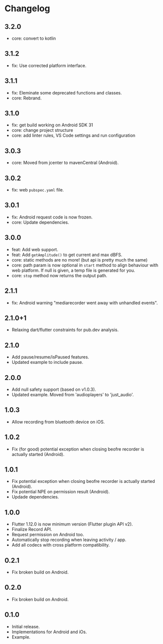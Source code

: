 # Changelog

## 3.2.0

* core: convert to kotlin

## 3.1.2

* fix: Use corrected platform interface.

## 3.1.1

* fix: Eleminate some deprecated functions and classes.
* core: Rebrand.

## 3.1.0

* fix: get build working on Android SDK 31
* core: change project structure
* core: add linter rules, VS Code settings and run configuration

## 3.0.3

* core: Moved from jcenter to mavenCentral (Android).

## 3.0.2

* fix: web `pubspec.yaml` file.

## 3.0.1

* fix: Android request code is now frozen.
* core: Update dependencies.

## 3.0.0

* feat: Add web support.
* feat: Add `getAmplitude()` to get current and max dBFS.
* core: static methods are no more! (but api is pretty much the same)
* core: path param is now optional in `start` method to align behaviour with web platform.
If null is given, a temp file is generated for you.
* core: `stop` method now returns the output path.

## 2.1.1

* fix: Android warning "mediarecorder went away with unhandled events".

## 2.1.0+1

* Relaxing dart/flutter constraints for pub.dev analysis.

## 2.1.0

* Add pause/resume/isPaused features.
* Updated example to include pause.

## 2.0.0

* Add null safety support (based on v1.0.3).
* Updated example. Moved from 'audioplayers' to 'just_audio'.

## 1.0.3

* Allow recording from bluetooth device on iOS.

## 1.0.2

* Fix (for good) potential exception when closing beofre recorder is actually started (Android).

## 1.0.1

* Fix potential exception when closing beofre recorder is actually started (Android).
* Fix potential NPE on permission result (Android).
* Updade dependencies.

## 1.0.0

* Flutter 1.12.0 is now minimum version (Flutter plugin API v2).
* Finalize Record API.
* Request permission on Android too.
* Automatically stop recording when leaving activity / app.
* Add all codecs with cross platform compatibility.

## 0.2.1

* Fix broken build on Android.

## 0.2.0

* Fix broken build on Android.

## 0.1.0

* Initial release.
* Implementations for Android and iOs.
* Example.
